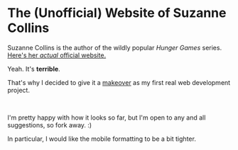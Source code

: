 <h1>The (Unofficial) Website of Suzanne Collins</h1>
<p>
  Suzanne Collins is the author of the wildly popular <em>Hunger Games</em> series. <a href="http://www.suzannecollinsbooks.com/" target="_blank">Here's her <em>actual</em> official website.</a>
</p>
<p>Yeah. It's <strong>terrible</strong>.</p>
<p>That's why I decided to give it a <a href="https://joshuaakins1108.github.io/suzanne-collins-project" target="_blank">makeover</a> as my first real web development project.</p>
<br>
<p>I'm pretty happy with how it looks so far, but I'm open to any and all suggestions, so fork away. :)</p>
<p>In particular, I would like the mobile formatting to be a bit tighter.</p>

